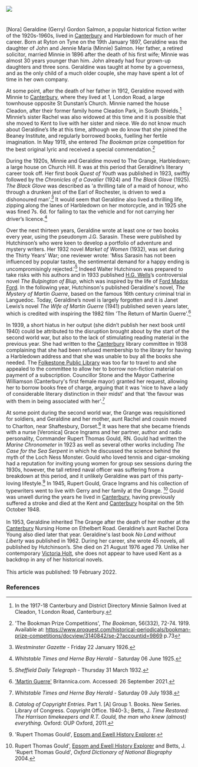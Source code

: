 <a href="https://www.kent-maps.online"><img src="https://www.kent-maps.online/juncture/ve-button.png"></a>
<param ve-config title="Nora Geraldine Gordon Salmon (pseud. J.G. Sarasin) (1897 – 1976)" author="Michelle Crowther" layout="vtl" banner="https://upload.wikimedia.org/wikipedia/commons/f/fb/Harbledown_Ben_W_Bell_31_10_2004.jpg" attribution="Canterbury Tail at the English-language Wikipedia" description="Michelle Crowther traces the life and work of historical fiction writer Nora Geraldine Gordon Salmon (pseudonym J.G. Sarasin).">

<!-- Global Entities -->
<param ve-entity eid="Q5654535" aliases="Harbledown">
<param ve-entity eid="Q29303" aliases="Canterbury">
<param ve-entity eid="Q28921788" aliases="Catherine Williamson">

<!-- Base map centred on Canterbury -->
<param ve-map center="Q29303" zoom="10">

<!-- Historical map layers -->
<param ve-map-layer active allmaps allmaps-id="e2c6c2d2160a2c8b" title="Kent Road Map">

#

[Nora] Geraldine (Gerry) Gordon Salmon, a popular historical fiction writer of the 1920s-1960s, lived in [Canterbury](/canterbury/20c-canterbury-home) and Harbledown for much of her career. Born at Ryton on Tyne on the 19th January 1897, Geraldine was the daughter of John and Jennie Maria (Minnie) Salmon. Her father, a retired solicitor, married Minnie in 1896 after the death of his first wife; Minnie was almost 30 years younger than him. John already had four grown-up daughters and three sons. Geraldine was taught at home by a governess, and as the only child of a much older couple, she may have spent a lot of time in her own company. 
<param ve-Image url="https://upload.wikimedia.org/wikipedia/commons/3/3b/St_Nicholas_Church_Harbledown_1.jpg" label="St Nicholas Church, Harbledown" attribution="Josh Tilley, CC BY-SA 4.0, via Wikimedia Commons">
<!-- Base map centred on Canterbury -->
<param ve-map center="Q29303" zoom="10">

At some point, after the death of her father in 1912, Geraldine moved with Minnie to [Canterbury](/canterbury/20c-canterbury-home), where they lived at 1, London Road, a large townhouse opposite St Dunstan’s Church. Minnie named the house Cleadon,  after their former family home Cleadon Park, in South Shields.[^ref1] Minnie’s sister Rachel was also widowed at this time and it is possible that she moved to Kent to live with her sister and niece. We do not know much about Geraldine’s life at this time, although we do know that she joined the Beaney Institute, and regularly borrowed books, fuelling her fertile imagination. In May 1919, she entered _The Bookman_ prize competition for the best original lyric and received a special commendation.[^ref2]  
<param ve-image url="https://stor.artstor.org/stor/f7f77d64-c2cc-428e-a73f-c954aa757393" label="1, London Road, Canterbury" attribution="Michelle Crowther">
<!-- Base map centred on Canterbury -->
<param ve-map center="Q29303" zoom="10">

During the 1920s, Minnie and Geraldine moved to The Grange, Harbledown; a large house on Church Hill.  It was at this period that Geraldine’s literary career took off. Her first book _Quest of Youth_ was published in 1923, swiftly followed by the _Chronicles of a Cavalier_ (1924) and _The Black Glove_ (1925). _The Black Glove_ was described as 'a thrilling tale of a maid of honour, who through a drunken jest of the Earl of Rochester, is driven to wed a dishonoured man'.[^ref3]  It would seem that Geraldine also lived a thrilling life, zipping along the lanes of Harbledown on her motorcycle, and in 1925 she was fined 7s. 6d.  for failing to tax the vehicle and for not carrying her driver’s licence.[^ref4]
<param ve-image url="https://upload.wikimedia.org/wikipedia/commons/9/9d/Church_Hill%2C_Harbledown_%28geograph_3757803%29.jpg" label="Church Hill, Harbledown" attribution="Chris Whippet">
<!-- Base map centred on Harbledown -->
<param ve-map center="Q5654535" zoom="10">

Over the next thirteen years, Geraldine wrote at least one or two books every year, using the pseudonym J.G. Sarasin. These were published by Hutchinson’s who were keen to develop a portfolio of adventure and mystery writers. Her 1932 novel _Market of Women_ (1932), was set during the Thirty Years' War; one reviewer wrote: 'Miss Sarasin has not been influenced by popular tastes, the sentimental demand for a happy ending is uncompromisingly rejected.'[^ref5] Indeed Walter Hutchinson was prepared to take risks with his authors and in 1933 published [H.G. Wells](/20c/20c-wellshg-biography)’s controversial novel _The Bulpington of Blup_, which was inspired by the life of [Ford Madox Ford](/20c/20c-fordmadoxford-biography). In the following year, Hutchinson's published Geraldine's novel, _The Mystery of Martin Guerre_, based on the famous 16th century criminal trial in Languedoc. Today, Geraldine’s novel is largely forgotten and it is Janet Lewis’s novel _The Wife of Martin Guerre_ (1941) published seven years later, which is credited with inspiring the 1982 film 'The Return of Martin Guerre'.[^ref6]  
<param ve-image url="https://upload.wikimedia.org/wikipedia/commons/5/50/Martin_Guerre.jpg" label="Martin Guerre" attribution="Erogers148, CC BY-SA 4.0, via Wikimedia Commons">


In 1939, a short hiatus in her output (she didn’t publish her next book until 1940) could be attributed to the disruption brought about by the start of the second world war, but also to the lack of stimulating reading material in the previous year.  She had written to the [Canterbury](/canterbury/20c-canterbury-home) library committee in 1938 complaining that she had been refused membership to the library for having a Harbledown address and that she was unable to buy all the books she needed. The [Folkestone Public Library](/19c/19c-folkestone-free-library) was too far to travel to and she appealed to the committee to allow her to borrow non-fiction material on payment of a subscription. Councillor Stone and the Mayor Catherine Williamson (Canterbury's first female mayor) granted her request, allowing her to borrow books free of charge, arguing that it was 'nice to have a lady of considerable literary distinction in their midst' and that 'the favour was with them in being associated with her'.[^ref7] 
<param ve-image url="https://upload.wikimedia.org/wikipedia/commons/a/a7/Beaney_Institute_003.jpg" label="The Beaney Institute" attribution="Storye book, CC BY 3.0, via Wikimedia Commons">
<!-- Base map centred on Canterbury -->
<param ve-map center="Q29303" zoom="10">

At some point during the second world war, the Grange was requisitioned for soldiers, and Geraldine and her mother, aunt Rachel and cousin moved to Charlton, near Shaftesbury, Dorset.[^ref8]   It was here that she became friends with a nurse [Veronica] Grace Ingrams and her partner, author and radio personality, Commander Rupert Thomas Gould, RN. Gould had written the _Marine Chronometer_ in 1923 as well as several other works including _The Case for the Sea Serpent_ in which he discussed the science behind the myth of the Loch Ness Monster. Gould who loved tennis and cigar-smoking had a reputation for inviting young women for group sex sessions during the 1930s, however, the tall retired naval officer was suffering from a breakdown at this period, and it unlikely Geraldine was part of this party-loving lifestyle.[^ref9] In 1945, Rupert Gould, Grace Ingrams and his collection of typewriters went to live with Gerry and her family at the Grange. [^ref10] Gould was unwell during the years he lived in [Canterbury](/canterbury/20c-canterbury-home), having previously suffered a stroke and died at the Kent and [Canterbury](/canterbury/20c-canterbury-home) hospital on the 5th October 1948.  
<br>
In 1953, Geraldine inherited The Grange after the death of her mother at the [Canterbury](/canterbury/20c-canterbury-home) Nursing Home on Ethelbert Road. Geraldine’s aunt Rachel Dora Young also died later that year. Geraldine's last book _No Land without Liberty_ was published in 1962. During her career, she wrote 45 novels, all published by Hutchinson’s. She died on 21 August 1976 aged 79. Unlike her contemporary [Victoria Holt](/20c/20c-holt-biography), she does not appear to have used Kent as a backdrop in any of her historical novels.
<br><br>
This article was published: 19 February 2022.
<param ve-image url="https://upload.wikimedia.org/wikipedia/commons/4/4b/Rupert_Gould.png" label="Rupert Thomas Gould, 1942" attribution="Anonymous, Unknown author, Public domain, via Wikimedia Commons">
<!-- Base map centred on Canterbury -->
<param ve-map center="Q29303" zoom="10">

### References

[^ref1]: In the 1917-18 Canterbury and District Directory Minnie Salmon lived at Cleadon, 1 London Road, Canterbury.    
[^ref2]: 'The Bookman Prize Competitions', _The Bookman_, 56(332), 72-74. 1919. Available at: https://www.proquest.com/historical-periodicals/bookman-prize-competitions/docview/3140842/se-2?accountid=9869 p.73   
[^ref3]: _Westminster Gazette_ - Friday 22 January 1926.   
[^ref4]: _Whitstable Times and Herne Bay Herald_ - Saturday 06 June 1925.
[^ref5]: _Sheffield Daily Telegraph_ - Thursday 31 March 1932.
[^ref6]: ['Martin Guerre'](https://www.britannica.com/topic/Martin-Guerre) Britannica.com. Accessed: 26 September 2021.   
[^ref7]: _Whitstable Times and Herne Bay Herald_ - Saturday 09 July 1938.   
[^ref8]: _Catalog of Copyright Entries_. Part 1. [A] Group 1. Books. New Series. Library of Congress. Copyright Office. 1940-3.; Betts, J. _Time Restored: The Harrison timekeepers and R.T. Gould, the man who knew (almost) everything._ Oxford: OUP Oxford, 2011.   
[^ref9]: 'Rupert Thomas Gould', [Epsom and Ewell History Explorer](https://eehe.org.uk/?p=25551).
[^ref10]: Rupert Thomas Gould', [Epsom and Ewell History Explorer](https://eehe.org.uk/?p=25551) and Betts, J. 'Rupert Thomas Gould', _Oxford Dictionary of National Biography_ 2004.
